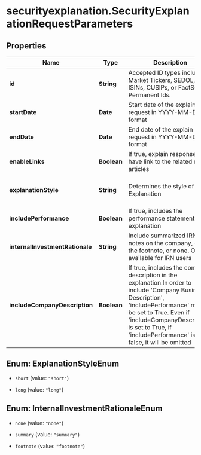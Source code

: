 # securityexplanation.SecurityExplanationRequestParameters

## Properties

Name | Type | Description | Notes
------------ | ------------- | ------------- | -------------
**id** | **String** | Accepted ID types include Market Tickers, SEDOL, ISINs, CUSIPs, or FactSet Permanent Ids. | 
**startDate** | **Date** | Start date of the explain request in YYYY-MM-DD format | 
**endDate** | **Date** | End date of the explain request in YYYY-MM-DD format | 
**enableLinks** | **Boolean** | If true, explain response will have link to the related news articles | [optional] [default to false]
**explanationStyle** | **String** | Determines the style of the Explanation | [optional] [default to &#39;short&#39;]
**includePerformance** | **Boolean** | If true, includes the performance statement in the explanation | [optional] [default to false]
**internalInvestmentRationale** | **String** | Include summarized IRN notes on the company, or just the footnote, or none. Only available for IRN users | [optional] [default to &#39;none&#39;]
**includeCompanyDescription** | **Boolean** | If true, includes the company description in the explanation.In order to include &#39;Company Business Description&#39;, &#39;includePerformance&#39; must be set to True. Even if &#39;includeCompanyDescription&#39; is set to True, if &#39;includePerformance&#39; is false, it will be omitted | [optional] [default to false]



## Enum: ExplanationStyleEnum


* `short` (value: `"short"`)

* `long` (value: `"long"`)





## Enum: InternalInvestmentRationaleEnum


* `none` (value: `"none"`)

* `summary` (value: `"summary"`)

* `footnote` (value: `"footnote"`)




